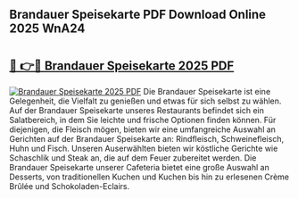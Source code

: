 ## Brandauer Speisekarte PDF Download Online 2025 WnA24

# <h2><a href="http://gccw6x.nevu.top/?p=Brandauer+Speisekarte">🔗 👉🔴 Brandauer Speisekarte 2025 PDF</a></h2>

[![Brandauer Speisekarte 2025 PDF](https://i.imgur.com/dBaPXMq.png)](http://gccw6x.nevu.top/?p=Brandauer+Speisekarte)
Die Brandauer Speisekarte ist eine Gelegenheit, die Vielfalt zu genießen und etwas für sich selbst zu wählen. Auf der Brandauer Speisekarte unseres Restaurants befindet sich ein Salatbereich, in dem Sie leichte und frische Optionen finden können. Für diejenigen, die Fleisch mögen, bieten wir eine umfangreiche Auswahl an Gerichten auf der Brandauer Speisekarte an: Rindfleisch, Schweinefleisch, Huhn und Fisch. Unseren Auserwählten bieten wir köstliche Gerichte wie Schaschlik und Steak an, die auf dem Feuer zubereitet werden. Die Brandauer Speisekarte unserer Cafeteria bietet eine große Auswahl an Desserts, von traditionellen Kuchen und Kuchen bis hin zu erlesenen Crème Brûlée und Schokoladen-Eclairs.
